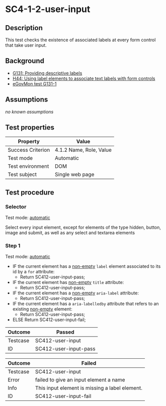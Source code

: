 # SC4-1-2-user-input 

## Description

This test checks the existence of associated labels at every form control that take user input.

## Background

- [G131: Providing descriptive labels](http://www.w3.org/TR/2014/NOTE-WCAG20-TECHS-20140311/G131)
- [H44: Using label elements to associate text labels with form controls](http://www.w3.org/TR/2014/NOTE-WCAG20-TECHS-20140311/H44.html)
- [eGovMon test G131-1](http://wiki.egovmon.no/wiki/SC3.3.2#ID:_G131-1)

## Assumptions

*no known assumptions*

## Test properties

| Property          | Value
|-------------------|----
| Success Criterion | 4.1.2 Name, Role, Value
| Test mode         | Automatic
| Test environment  | DOM
| Test subject      | Single web page

## Test procedure

### Selector

Test mode: [automatic][AUTO]

Select every input element, except for elements of the type hidden, button, image and submit, as well as any select and textarea elements

### Step 1

Test mode: [automatic][AUTO]

- IF the current element has a [non-empty][NEMPTY] `label` element associated to its id by a `for` attribute:
  - Return SC412-user-input-pass;
- IF the current element has [non-empty][NEMPTY] `title` attribute:
  - Return SC412-user-input-pass;
- IF the current element has a [non-empty][NEMPTY] `aria-label` attribute:
  - Return SC412-user-input-pass;
- IF the current element has a `aria-labelledby` attribute that refers to an existing [non-empty][NEMPTY] element:
  - Return SC412-user-input-pass;
- ELSE Return SC412-user-input-fail;

| Outcome  | Passed
|----------|-----
| Testcase | SC412-user-input
| ID       | SC412-user-input-pass

| Outcome  | Failed
|----------|-----
| Testcase | SC412-user-input
| Error    | failed to give an input element a name
| Info     | This input element is missing a label element.
| ID       | SC412-user-input-fail

[AUTO]: ../pages/test-modes.html#automatic
[MANUAL]: ../pages/test-modes.html#manual
[NEMPTY]: ../pages/algorihms/none-empty.html